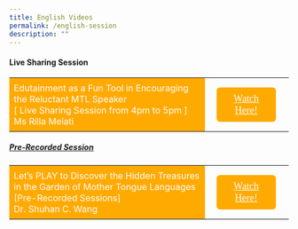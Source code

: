 ```yaml
---
title: English Videos
permalink: /english-session
description: ""
---
```

<html>
<head>
<style>
	.btn1{
	font-size: 18px;
    font-family: KaiTi;
    background-color: #fa0;
    padding: 10px 13px;
    margin: -5px 13px;
    border-radius: 6px;
    width: 60%;
    text-align: center;
	display:block;
	}
	 .btn1:hover {
background-color: lightgrey;!important;
}
.content a {
margin-bottom:0rem;
text-decoration:none;
}
@media only screen and (max-width: 600px) {
	.btn1 {
	  width:74%
	}
}
</style>
</head>
<body>
<h4><b>Live Sharing Session</h5>
	<table style="border-collapse: collapse;
  width: 100%;">
  <tr>
    <td style="border: none; width: 70%;
  text-align: left;padding: 8px;background-color:#fa0;color:#fff">Edutainment as a Fun Tool in Encouraging the Reluctant MTL Speaker<br/>
  [ Live Sharing Session from 4pm to 5pm ]<br/>
Ms Rilla Melati
		<br/>
        </td>
    <td style="border: none;
  text-align: left;padding: 8px;width: 30%;">
 <a href="/Ms-Rilla-Melati" class="btn1" style="color:#fff;">Watch Here!</a>
</td>
    </tr>
</table>
<h5><u>Pre-Recorded Session</u></h5>
<table style="border-collapse: collapse;
  width: 100%;">
  <tr>
    <td style="border: none; width: 70%;
  text-align: left;padding: 8px;background-color:#fa0;color:#fff">Let’s PLAY to Discover the Hidden Treasures in the Garden of Mother Tongue Languages<br/>
  [Pre-Recorded Sessions]<br/>
Dr. Shuhan C. Wang<br/>
     </td>
    <td style="border: none;
  text-align: left;padding: 8px;width: 30%;">
 <a href="/Dr-Shuhan-C-Wang" class="btn1" style="color:#fff;">Watch Here!</a>
</td>
    </tr>
</table>
	</body>
</html>